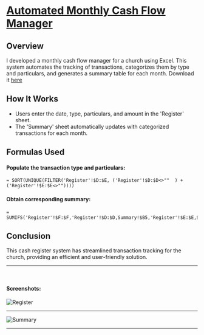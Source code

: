 # <u> Automated Monthly Cash Flow Manager </u>

## Overview

I developed a monthly cash flow manager for a church using Excel. This system automates the tracking of transactions, categorizes them by type and particulars, and generates a summary table for each month. Download it [here](https://github.com/ashergeo/My-Portfolio/raw/main/assets/Microsoft%20Excel/Expense.Register.xlsx)

## How It Works

- Users enter the date, type, particulars, and amount in the 'Register' sheet.
- The 'Summary' sheet automatically updates with categorized transactions for each month.

## Formulas Used

#### Populate the transaction type and particulars:  
    = SORT(UNIQUE(FILTER('Register'!$D:$E, ('Register'!$D:$D<>""  ) + ('Register'!$E:$E<>""))))

#### Obtain corresponding summary:  
    = SUMIFS('Register'!$F:$F,'Register'!$D:$D,Summary!$B5,'Register'!$E:$E,Summary!$C5,'Register'!$G:$G,Summary!D$2)

## Conclusion
This cash register system has streamlined transaction tracking for the church, providing an efficient and user-friendly solution.

--- 
</br>

#### Screenshots:
![Register](https://github.com/ashergeo/My-Portfolio/blob/main/assets/Microsoft%20Excel/Register.png)

---

![Summary](https://github.com/ashergeo/My-Portfolio/blob/main/assets/Microsoft%20Excel/Summary.png)

---


